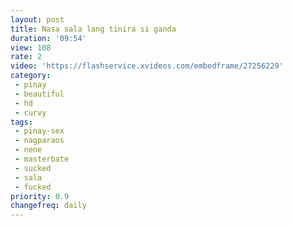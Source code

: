 ```yaml
---
layout: post
title: Nasa sala lang tinira si ganda
duration: '09:54'
view: 108
rate: 2
video: 'https://flashservice.xvideos.com/embedframe/27256229'
category: 
 - pinay
 - beautiful
 - hd
 - curvy
tags: 
 - pinay-sex
 - nagparaos
 - nene
 - masterbate
 - sucked
 - sala
 - fucked
priority: 0.9
changefreq: daily
---
```

